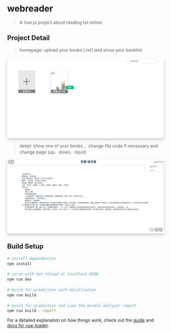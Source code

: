 # webreader

> A Vue.js project about reading txt online

##  Project Detail
> homepage: upload your books (.txt) and show your booklist


<div align="center" style="box-shadow: #ccc 0px 5px 10px;">
  <img src="https://github.com/cy234/webReader/blob/master/src/assets/image/projectimg/home.jpg" width="500"/>
</div>


> detail: show one of your books 、change file code if necessary and change page (up、down、input)


<div align="center" style="box-shadow: #ccc 0px 5px 10px;">
  <img src="https://github.com/cy234/webReader/blob/master/src/assets/image/projectimg/detail.jpg" width="500"/>
</div>


## Build Setup

``` bash
# install dependencies
npm install

# serve with hot reload at localhost:8080
npm run dev

# build for production with minification
npm run build

# build for production and view the bundle analyzer report
npm run build --report
```

For a detailed explanation on how things work, check out the [guide](http://vuejs-templates.github.io/webpack/) and [docs for vue-loader](http://vuejs.github.io/vue-loader).
